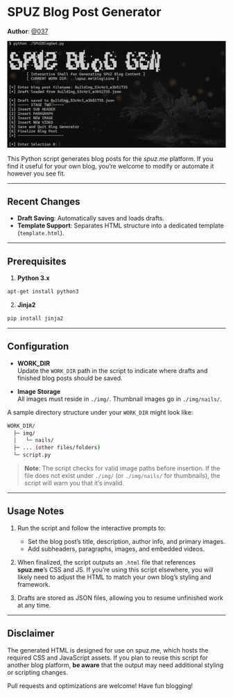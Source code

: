 # SPUZ Blog Post Generator

**Author**: [@037](https://x.com/037)

![alt text](https://raw.githubusercontent.com/649/SPUZBlogGen/master/1.png)

This Python script generates blog posts for the *spuz.me* platform. If you find it useful for your own blog, you’re welcome to modify or automate it however you see fit.

---

## Recent Changes

- **Draft Saving**: Automatically saves and loads drafts.
- **Template Support**: Separates HTML structure into a dedicated template (`template.html`).

---

## Prerequisites

1. **Python 3.x**  
```bash
apt-get install python3
```

2. **Jinja2**  
```bash
pip install jinja2
```

---

## Configuration

- **WORK_DIR**  
  Update the `WORK_DIR` path in the script to indicate where drafts and finished blog posts should be saved.  

- **Image Storage**  
  All images must reside in `./img/`. Thumbnail images go in `./img/nails/`.

A sample directory structure under your `WORK_DIR` might look like:
```bash
WORK_DIR/
  ├─ img/
  │   └─ nails/
  ├─ ... (other files/folders)
  └─ script.py
```

> **Note**: The script checks for valid image paths before insertion. If the file does not exist under `./img/` (or `./img/nails/` for thumbnails), the script will warn you that it’s invalid.

---

## Usage Notes

1. Run the script and follow the interactive prompts to:
   - Set the blog post’s title, description, author info, and primary images.
   - Add subheaders, paragraphs, images, and embedded videos.

2. When finalized, the script outputs an `.html` file that references **spuz.me**’s CSS and JS. If you’re using this script elsewhere, you will likely need to adjust the HTML to match your own blog’s styling and framework.

3. Drafts are stored as JSON files, allowing you to resume unfinished work at any time.

---

## Disclaimer

The generated HTML is designed for use on spuz.me, which hosts the required CSS and JavaScript assets. If you plan to reuse this script for another blog platform, **be aware** that the output may need additional styling or scripting changes.

Pull requests and optimizations are welcome! Have fun blogging!
